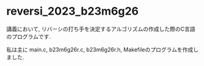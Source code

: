 # reversi_2023_b23m6g26
講義において, リバーシの打ち手を決定するアルゴリズムの作成した際のC言語のプログラムです.

私は主に main.c, b23m6g26r.c, b23m6g26r.h, Makefileのプログラムを作成しました.
